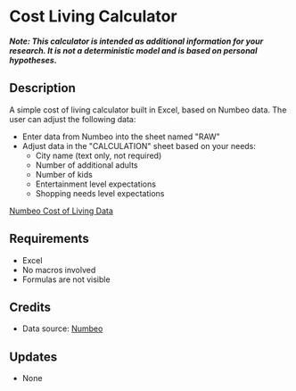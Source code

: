 # Cost Living Calculator

**_Note: This calculator is intended as additional information for your research. It is not a deterministic model and is based on personal hypotheses._**

## Description
A simple cost of living calculator built in Excel, based on Numbeo data. The user can adjust the following data:
- Enter data from Numbeo into the sheet named "RAW"
- Adjust data in the "CALCULATION" sheet based on your needs:
  - City name (text only, not required)
  - Number of additional adults
  - Number of kids
  - Entertainment level expectations
  - Shopping needs level expectations

[Numbeo Cost of Living Data](https://www.numbeo.com/cost-of-living/in/)

## Requirements
- Excel
- No macros involved
- Formulas are not visible

## Credits
- Data source: [Numbeo](https://www.numbeo.com)

## Updates
- None
